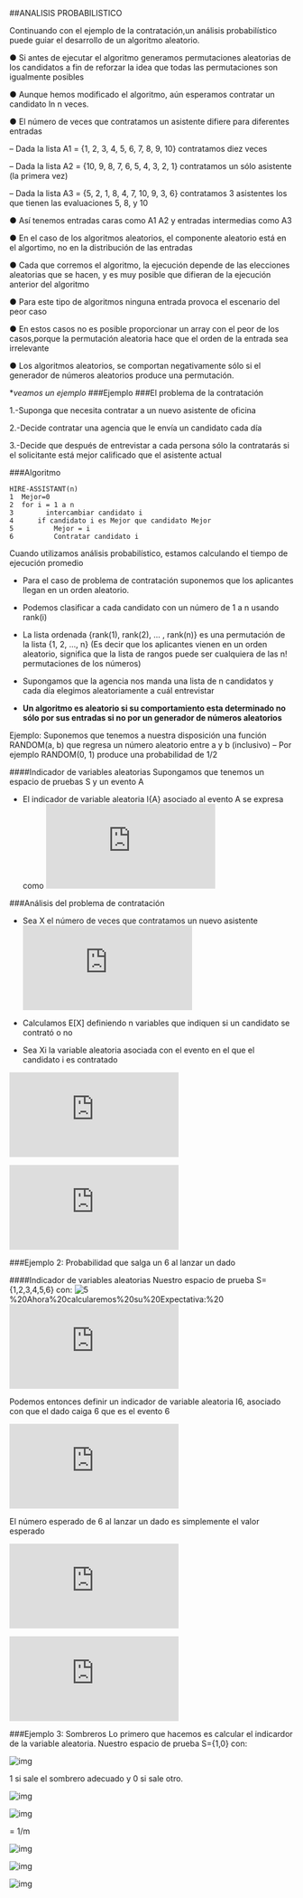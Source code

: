 ##ANALISIS PROBABILISTICO



Continuando con el ejemplo de la contratación,un análisis probabilístico puede guiar el desarrollo de un algoritmo aleatorio.

● Si antes de ejecutar el algoritmo generamos permutaciones aleatorias de los candidatos a fin de reforzar la idea que todas las permutaciones son igualmente posibles

● Aunque hemos modificado el algoritmo, aún esperamos contratar un candidato ln n veces.

● El número de veces que contratamos un asistente difiere para diferentes entradas

– Dada la lista A1 = {1, 2, 3, 4, 5, 6, 7, 8, 9, 10} contratamos diez veces

– Dada la lista A2 = {10, 9, 8, 7, 6, 5, 4, 3, 2, 1} contratamos un sólo asistente (la primera vez)

– Dada la lista A3 = {5, 2, 1, 8, 4, 7, 10, 9, 3, 6} contratamos 3 asistentes los que tienen las evaluaciones 5, 8, y 10

● Así tenemos entradas caras como A1 A2 y entradas intermedias como A3

● En el caso de los algoritmos aleatorios, el componente aleatorio está en el algortimo, no en la distribución de las entradas

● Cada que corremos el algoritmo, la ejecución depende de las elecciones aleatorias que se hacen, y es muy posible que difieran de la ejecución anterior del algoritmo

● Para este tipo de algoritmos ninguna entrada provoca el escenario del peor caso

● En estos casos no es posible proporcionar un array con el peor de los casos,porque la permutación aleatoria hace que el orden de la entrada sea irrelevante

● Los algoritmos aleatorios, se comportan negativamente sólo si el generador de números aleatorios produce una permutación.

 **veamos un ejemplo*
###Ejemplo
###El problema de la contratación

1.-Suponga que necesita contratar a un nuevo asistente de oficina

2.-Decide contratar una agencia que le envía un candidato cada día

3.-Decide que después de entrevistar a cada persona sólo la contratarás si el solicitante está mejor calificado que el asistente actual

###Algoritmo
~~~
HIRE-ASSISTANT(n)
1  Mejor=0   
2  for i = 1 a n
3        intercambiar candidato i
4	   if candidato i es Mejor que candidato Mejor
5		   Mejor = i
6		   Contratar candidato i
~~~

Cuando utilizamos análisis probabilístico, estamos calculando el tiempo
de ejecución promedio

*	Para el caso de problema de contratación suponemos que los aplicantes llegan en un orden aleatorio.

*	Podemos clasificar a cada candidato con un número de 1 a n usando
rank(i) 

*	La lista ordenada {rank(1), rank(2), ... , rank(n)} es una
permutación de la lista {1, 2, ..., n} (Es decir que los aplicantes vienen en un orden aleatorio, significa que la lista de rangos puede ser cualquiera de las n! permutaciones de los números)

*	Supongamos que la agencia nos manda una lista de n
candidatos y cada día elegimos aleatoriamente a cuál
entrevistar

*	**Un algoritmo es aleatorio si su comportamiento esta
determinado no sólo por sus entradas si no por un generador
de números aleatorios**

Ejemplo: Suponemos que tenemos a nuestra disposición una función
RANDOM(a, b) que regresa un número aleatorio entre a y b
(inclusivo)
– Por ejemplo RANDOM(0, 1) produce una probabilidad de 1/2

####Indicador de variables aleatorias
	Supongamos que tenemos un espacio de pruebas
S y un evento A
*	El indicador de variable aleatoria I{A} asociado al
evento A se expresa como
![1](http://www.sciweavers.org/tex2img.php?eq=%20%20I%5Cbig%5C%7BA%5Cbig%5C%7D%20%3D%5Cbegin%7Bcases%7D1%20%26%20si-A-ocurre%20%5C%5C0%20%26%20si-A-%20no-ocurre%20%5Cend%7Bcases%7D%20&bc=White&fc=Black&im=jpg&fs=12&ff=arev&edit=0)

###Análisis del problema de contratación
*	Sea X el número de veces que contratamos un nuevo asistente
![2](http://www.sciweavers.org/tex2img.php?eq=E%5BX%5D%3D%5Csum_%7Bx%3D1%7D%5E%7Bn%7D%20x%20Pr%20%5Cbig%5C%7BX%3Dx%5Cbig%5C%7D%20&bc=White&fc=Black&im=jpg&fs=12&ff=arev&edit=0)

*	Calculamos E[X] definiendo n variables que indiquen si un candidato se contrató o no
*	Sea Xi la variable aleatoria asociada con el evento en el que el candidato i es contratado

![3](http://www.sciweavers.org/tex2img.php?eq=%20X_%7Bi%7D%3DI%20%5Cbig%5C%7Bcandidato%20i%20es%20contratado%5Cbig%5C%7D%0A%20%20%20%20%20%20%20%20%20%20%3D%5Cbegin%7Bcases%7D1%20%26%20si-el-candidato-i-es-contratado%5C%5C0%20%26%20si-el-candidato-i-no-es-contratado%20%5Cend%7Bcases%7D%20%0A%0Ay%0A%0AX%3D%20X_%7B1%7D%2BX_%7B2%7D%2B...%2BX_%7Bn%7D%20&bc=White&fc=Black&im=jpg&fs=12&ff=arev&edit=0)

![4](http://www.sciweavers.org/tex2img.php?eq=%0AE%5BX_%7Bi%7D%5D%3DPr%20%5Cbig%5C%7Bcandidato-i-es-contratado%5Cbig%5C%7D%0A%0AE%5BX_%7Bi%7D%5D%3D1%2Fi%0A%0AAhora%20podemos%20calcular%20E%5BX%5D%3A%0A%0AE%5BX%5D%3DE%5B%20%5Csum_%7Bi%3D1%7D%5En%20X%7Bi%7D%20%5D%0A%0AE%5BX%5D%3D%5Csum_%7Bi%3D1%7D%5En%20E%5BX%7Bi%7D%5D%0A%0AE%5BX%5D%3D%5Csum_%7Bi%3D1%7D%5En%201%2Fi%0A%0AE%5BX%5D%3Dln%20n%20%2BO%20%281%29&bc=White&fc=Black&im=jpg&fs=12&ff=arev&edit=0)


###Ejemplo 2: Probabilidad que salga un 6 al lanzar un dado

####Indicador de variables aleatorias
Nuestro espacio de prueba S={1,2,3,4,5,6}
con:
![5](http://www.sciweavers.org/tex2img.php?eq=%20P_%7Br%7D%5Cbig%5C%7B1%5Cbig%5C%7D%20%3D%20P_%7Br%7D%5Cbig%5C%7B2%5Cbig%5C%7D%20%3D%20%20P_%7Br%7D%5Cbig%5C%7B3%5Cbig%5C%7D%20%3D%20%20P_%7Br%7D%5Cbig%5C%7B4%5Cbig%5C%7D%20%20P_%7Br%7D%5Cbig%5C%7B5%5Cbig%5C%7D%20%3D%20P_%7Br%7D%5Cbig%5C%7B6%5Cbig%5C%7D%20%3D%201%2F6&bc=White&fc=Black&im=jpg&fs=12&ff=arev&edit=0[/img])%20Ahora%20calcularemos%20su%20Expectativa:%20![img](http://www.sciweavers.org/tex2img.php?eq=E%5BX%5D%3DE%5B%20%5Csum_%7Bi%3D1%7D%5E%7Bn%7D%20%20x_%7Bi%7D%5D&bc=White&fc=Black&im=jpg&fs=12&ff=arev&edit=0)

Podemos entonces definir un indicador de variable aleatoria I6, asociado con que el dado caiga 6 que es el evento 6

![6](http://www.sciweavers.org/tex2img.php?eq=I%7B6%7D%20%3D%5Cbegin%7Bcases%7D1%26%20si-sale-un-6%5C%5C0%20%26%20si-no-sale-un-6%5Cend%7Bcases%7D%20&bc=White&fc=Black&im=jpg&fs=12&ff=arev&edit=0)

El número esperado de 6 al lanzar un dado es simplemente el valor esperado 

![7](http://www.sciweavers.org/tex2img.php?eq=%3D%5Csum_%7Bi%3D1%7D%5E%7Bn%7D%20%20E%5Bx_%7Bi%7D%5D&bc=White&fc=Black&im=jpg&fs=12&ff=arev&edit=0)

![8](http://www.sciweavers.org/tex2img.php?eq=%3D%5Csum_%7Bi%3D1%7D%5E%7Bn%7D%20%201%2F6&bc=White&fc=Black&im=jpg&fs=12&ff=arev&edit=0)

###Ejemplo 3: Sombreros
Lo primero que hacemos es calcular el indicardor de la variable aleatoria.
Nuestro espacio de prueba S={1,0} con:

![img](http://www.sciweavers.org/tex2img.php?eq=%20I%20%7Bx%7D%20%3D%5Cbegin%7Bcases%7D1%5C%5C0%5Cend%7Bcases%7D%20&bc=White&fc=Black&im=jpg&fs=12&ff=arev&edit=0[/img])

1 si sale el sombrero adecuado y 0 si sale otro.

![img](http://www.sciweavers.org/tex2img.php?eq=s%3D%7BN%2CS%7D&bc=White&fc=Black&im=jpg&fs=12&ff=arev&edit=0[/img])

![img](http://www.sciweavers.org/tex2img.php?eq=P_%7Br%7D%20%5Cbig%5C%7BN%5Cbig%5C%7D%3D%20%5Cfrac%7Bm-1%7D%7Bm%7D%20%20%2C%20P_%7Br%7D%20%5Cbig%5C%7BS%5Cbig%5C%7D%3D%20%5Cfrac%7B1%7D%7Bm%7D%20%0A%0AE%5BX_%7B5%7D%5D%3DT%5B%5Cbig%5C%7BS%5Cbig%5C%7D%5D%20%0A%0A%3D0%2AP_%7Br%7D%5Cbig%5C%7BN%5Cbig%5C%7D%2B1%2A%20P_%7Br%7D%20%5Cbig%5C%7BS%5Cbig%5C%7D%0A&bc=White&fc=Black&im=jpg&fs=12&ff=arev&edit=0[/img])

= 1/m

![img](http://www.sciweavers.org/tex2img.php?eq=E%5BX%5D%20%3D%20E%5Csum_%7Bi%3D1%7D%5E%7Bn%7D%20%28x_%7Bi%7D%29&bc=White&fc=Black&im=jpg&fs=12&ff=arev&edit=0[/img])

![img](http://www.sciweavers.org/tex2img.php?eq=E%5BX%5D%20%3D%20%5Csum_%7Bi%3D1%7D%5E%7Bn%7D%20E%28X_%7Bi%7D%29&bc=White&fc=Black&im=jpg&fs=12&ff=arev&edit=0[/img])

![img](http://www.sciweavers.org/tex2img.php?eq=%3D%20%5Csum_%7Bi%3D1%7D%5E%7Bn%7D%20%28%20%5Cfrac%7B1%7D%7Bm-i%2B1%7D%20%29&bc=White&fc=Black&im=jpg&fs=12&ff=arev&edit=0[/img])



 